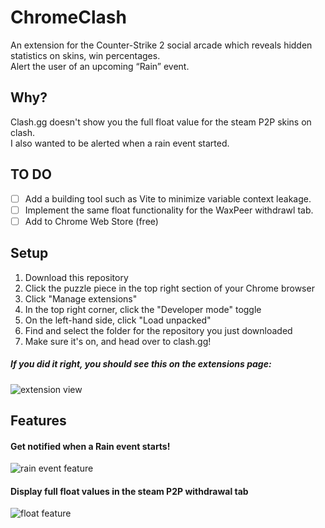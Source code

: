 # ChromeClash
An extension for the Counter-Strike 2 social arcade which reveals hidden statistics on skins, win percentages.<br>
Alert the user of an upcoming “Rain” event. 

## Why?
Clash.gg doesn't show you the full float value for the steam P2P skins on clash.<br>
I also wanted to be alerted when a rain event started.

## TO DO
- [ ] Add a building tool such as Vite to minimize variable context leakage.
- [ ] Implement the same float functionality for the WaxPeer withdrawl tab.
- [ ] Add to Chrome Web Store (free)

## Setup
1. Download this repository
2. Click the puzzle piece in the top right section of your Chrome browser
3. Click "Manage extensions"
4. In the top right corner, click the "Developer mode" toggle
5. On the left-hand side, click "Load unpacked"
6. Find and select the folder for the repository you just downloaded
7. Make sure it's on, and head over to clash.gg!

##### If you did it right, you should see this on the extensions page:
![extension view](https://i.imgur.com/iNON2Y9.png)

## Features
#### Get notified when a Rain event starts!
![rain event feature](https://i.imgur.com/SHwMVSU.png)
#### Display full float values in the steam P2P withdrawal tab
![float feature](https://i.imgur.com/qhBzg2T.png)
